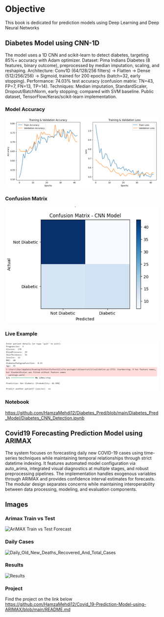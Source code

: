 # Objective
This book is dedicated for prediction models using Deep Learning and Deep Neural Networks


## Diabetes Model using CNN-1D

The model uses a 1D CNN and scikit-learn to detect diabetes, targeting 85%+ accuracy with Adam optimizer.
Dataset: Pima Indians Diabetes (8 features, binary outcome), preprocessed by median imputation, scaling, and reshaping.
Architecture: Conv1D (64/128/256 filters) → Flatten → Dense (512/256/256) → Sigmoid, trained for 200 epochs (batch=32, early stopping).
Performance: 74.03% test accuracy (confusion matrix: TN=43, FP=7, FN=13, TP=14).
Techniques: Median imputation, StandardScaler, Dropout/BatchNorm, early stopping; compared with SVM baseline.
Public dataset, TensorFlow/Keras/scikit-learn implementation.

### Model Accuracy
![alt text](https://github.com/HamzaMehdi12/Diabetes_Pred/blob/main/Diabetes_Pred_Model/TR%20vs%20VAL.png?raw=true)
### Confusion Matrix
![alt text](https://github.com/HamzaMehdi12/Diabetes_Pred/blob/main/Diabetes_Pred_Model/Confusion%20Matrix.png?raw=true)
### Live Example
![alt text](https://github.com/HamzaMehdi12/Diabetes_Pred/blob/main/Diabetes_Pred_Model/Data.png?raw=true)

### Notebook
https://github.com/HamzaMehdi12/Diabetes_Pred/blob/main/Diabetes_Pred_Model/Diabetes_CNN_Detection.ipynb


## Covid19 Forecasting Prediction Model using ARIMAX
The system focuses on forecasting daily new COVID-19 cases using time-series techniques while maintaining temporal relationships through strict datetime indexing. It features automated model configuration via auto_arima, integrated visual diagnostics at multiple stages, and robust preprocessing pipelines. The implementation handles exogenous variables through ARIMAX and provides confidence interval estimates for forecasts. The modular design separates concerns while maintaining interoperability between data processing, modeling, and evaluation components.
## Images
### Arimax Train vs Test
![AriMAX Train vs Test Forecast](https://github.com/user-attachments/assets/9d115593-7e4c-4103-afe7-c508a25aced6)
### Daily Cases
![Daily_Old_New_Deaths_Recovered_And_Total_Cases](https://github.com/user-attachments/assets/db9b4c76-95f7-43da-869e-959728b4a18d)
### Results
![Results](https://github.com/user-attachments/assets/da831ec1-4eb8-4ccb-991b-7196a31a243c)

### Project
Find the project on the link below
https://github.com/HamzaMehdi12/Covid_19-Prediction-Model-using-ARIMAX/blob/main/README.md








